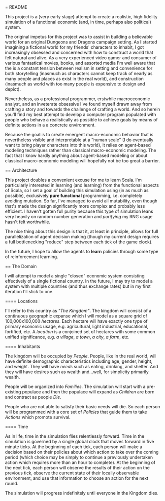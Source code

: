 = README

This project is a (very early stage) attempt to create a realistic,
high fidelity simulation of a functional economic (and, in time, perhaps also political) system.

The original impetus for this project was to assist in building a believable world for an original Dungeons and Dragons
campaign setting. As I started imagining a fictional world for my friends' characters to inhabit, I got increasingly
obsessed and concerned with how to construct a world that felt natural and alive. As a very experienced video gamer
and consumer of various fantastical movies, books, and assorted media I'm well aware that the is a constant tension
between realism in setting and convenience for both storytelling (inasmuch as characters cannot keep track of nearly
as many people and places as exist in the real world), and construction (inasmuch as world with too many people is
expensive to design and depict).

Nevertheless, as a professional programmer, erstwhile macroeconomic analyst, and an inveterate obsessive I've found myself
drawn away from crafting a story and towards the challenge of crafting a world. And so herein you'll find my best attempt
to develop a computer program populated with people who behave a realistically as possible to achieve goals by means of
definite actions in a a concrete environment.

Because the goal is to create emergent macro-economic behavior that is nevertheless visible and interpretable at a
"human scale" (I do eventually want to bring player characters into this world), it relies on agent-based modeling
techniques rather than classical macro-economic modeling. The fact that I know hardly anything about agent-based modeling
or about classical macro-economic modeling will hopefully not be too great a barrier.

== Architecture

This project doubles a convenient excuse for me to learn Scala. I'm particularly interested in learning (and learning) from the functional aspects of Scala, so I set a goal of building this simulation using (in as much as possible), exclusively **pure functional** programming, i.e. completely avoiding mutation. So far, I've managed to avoid all mutability, even though that's made the design significantly more complex and probably less efficient. I haven't gotten full purity because this type of simulation leans very heavily on random number generation and *purifying* my RNG usage hasn't felt worthwhile.

The nice thing about this design is that it, at least in principle, allows for full parallelization of agent decision making (though my current design requires a full bottlenecking "reduce" step between each tick of the game clock).

In the future, I hope to allow the agents to **learn** policies through some type of reinforcement learning.

== The Domain

I will attempt to model a single "closed" economic system consisting effectively of a single fictional country. In the future,
I may try to model a system with multiple countries (and thus exchange rates) but in my first iteration I'll stick to one.

==== Locations

I'll refer to this country as *"The Kingdom"*. The kingdom will consist of a continuous geographic expanse which I will model
as a square grid of 100,000x100,000 *hectares*. Each hectare will have exactly one type of primary economic usage,
e.g. agricultural, light industrial, educational, fortified, etc. A *location* is a conjoined set of hectares with some
common unified significance, e.g. *a village*, *a town*, *a city*, *a farm*, etc.

==== Inhabitants

The kingdom will be occupied by *People*. People, like in the real world, will have definite demographic characteristics
including age, gender, height, and weight. They will have *needs* such as eating, drinking, and shelter. And they will
have desires such as wealth and...well, for simplicity primarily wealth.

People will be organized into *Families*. The simulation will start with a pre-existing populace and then the populace
will expand as *Children* are born and contract as people *Die*.

People who are not able to satisfy their basic needs will die. So each person will be programmed with a core set of
*Policies* that guide them to take *Actions* which promote survival.

==== Time

As in life, time in the simulation flies relentlessly forward. Time in the simulation is governed by a single global
clock that moves forward in five minute ticks. At the beginning of each tick, each person will make a decision based on
their policies about which action to take over the coming period (which choice may be simply to continue a previously undertaken action which requires more than an hour to complete). At the beginning of the next tick, each person will observe the
results of their action on the previous tick, observe the current state of their locally observable environment, and
use that information to choose an action for the next round.

The simulation will progress indefinitely until everyone in the Kingdom dies.
